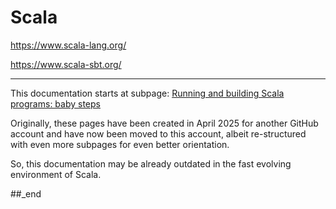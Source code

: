 # Scala

https://www.scala-lang.org/

https://www.scala-sbt.org/

---

This documentation starts at subpage: [Running and building Scala programs: baby steps](https://github.com/practicalcomputerscience/MicrobenchmarkGPHLlanguages/blob/main/03%20-%20source%20code/01%20-%20imperative%20languages/Scala/Running%20and%20building%20Scala%20programs%20-%20baby%20steps/README.md#running-and-building-scala-programs-baby-steps)

Originally, these pages have been created in April 2025 for another GitHub account and have now been moved to this account, albeit re-structured with even more subpages for even better orientation.

So, this documentation may be already outdated in the fast evolving environment of Scala.

##_end
